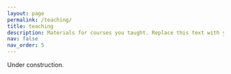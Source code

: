 ```yaml
---
layout: page
permalink: /teaching/
title: teaching
description: Materials for courses you taught. Replace this text with your description.
nav: false
nav_order: 5
---
```


[//]: # (For now, this page is assumed to be a static description of your courses. You can convert it to a collection similar to `_projects/` so that you can have a dedicated page for each course.)

[//]: # ()
[//]: # (Organize your courses by years, topics, or universities, however you like!)

Under construction.